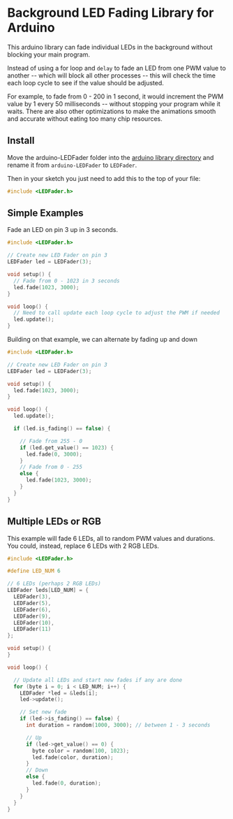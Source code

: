 Background LED Fading Library for Arduino
========================================

This arduino library can fade individual LEDs in the background without blocking your main program.

Instead of using a for loop and `delay` to fade an LED from one PWM value to another -- which will block all other processes -- this will check the time each loop cycle to see if the value should be adjusted.

For example, to fade from 0 - 200 in 1 second, it would increment the PWM value by 1 every 50 milliseconds -- without stopping your program while it waits. There are also other optimizations to make the animations smooth and accurate without eating too many chip resources.

Install
-------
Move the arduino-LEDFader folder into the [arduino library directory](http://arduino.cc/en/Guide/Libraries) and rename it from `arduino-LEDFader` to `LEDFader`.

Then in your sketch you just need to add this to the top of your file:

```cpp
#include <LEDFader.h>
```


Simple Examples
---------------

Fade an LED on pin 3 up in 3 seconds.

```cpp
#include <LEDFader.h>

// Create new LED Fader on pin 3
LEDFader led = LEDFader(3);

void setup() {
  // Fade from 0 - 1023 in 3 seconds
  led.fade(1023, 3000);
}

void loop() {
  // Need to call update each loop cycle to adjust the PWM if needed
  led.update();
}
```

Building on that example, we can alternate by fading up and down

```cpp
#include <LEDFader.h>

// Create new LED Fader on pin 3
LEDFader led = LEDFader(3);

void setup() {
  led.fade(1023, 3000);
}

void loop() {
  led.update();

  if (led.is_fading() == false) {

    // Fade from 255 - 0
    if (led.get_value() == 1023) {
      led.fade(0, 3000);
    }
    // Fade from 0 - 255
    else {
      led.fade(1023, 3000);
    }
  }
}
```


Multiple LEDs or RGB
---------------------

This example will fade 6 LEDs, all to random PWM values and durations. You could, instead, replace 6 LEDs with 2 RGB LEDs.

```cpp
#include <LEDFader.h>

#define LED_NUM 6

// 6 LEDs (perhaps 2 RGB LEDs)
LEDFader leds[LED_NUM] = {
  LEDFader(3),
  LEDFader(5),
  LEDFader(6),
  LEDFader(9),
  LEDFader(10),
  LEDFader(11)
};

void setup() {
}

void loop() {

  // Update all LEDs and start new fades if any are done
  for (byte i = 0; i < LED_NUM; i++) {
    LEDFader *led = &leds[i];
    led->update();

    // Set new fade
    if (led->is_fading() == false) {
      int duration = random(1000, 3000); // between 1 - 3 seconds

      // Up
      if (led->get_value() == 0) {
        byte color = random(100, 1023);
        led.fade(color, duration);
      }
      // Down
      else {
        led.fade(0, duration);
      }
    }
  }
}
```





